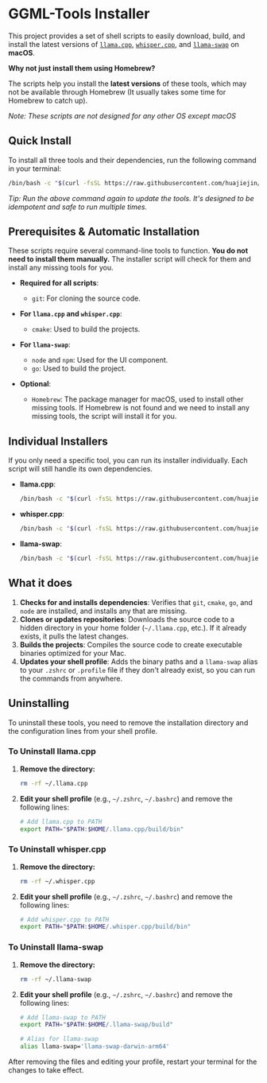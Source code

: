 # GGML-Tools Installer

This project provides a set of shell scripts to easily download, build, and install the latest versions of [`llama.cpp`](https://github.com/ggml-org/llama.cpp), [`whisper.cpp`](https://github.com/ggml-org/whisper.cpp), and [`llama-swap`](https://github.com/mostlygeek/llama-swap) on **macOS**.

**Why not just install them using Homebrew?**

The scripts help you install the **latest versions** of these tools, which may not be available through Homebrew (It usually takes some time for Homebrew to catch up).

*Note: These scripts are not designed for any other OS except macOS*

## Quick Install

To install all three tools and their dependencies, run the following command in your terminal:

```bash
/bin/bash -c "$(curl -fsSL https://raw.githubusercontent.com/huajiejin/ggml-tools-installer/main/install_all.sh)"
```

*Tip: Run the above command again to update the tools. It's designed to be idempotent and safe to run multiple times.*

## Prerequisites & Automatic Installation

These scripts require several command-line tools to function. **You do not need to install them manually.** The installer script will check for them and install any missing tools for you.

- **Required for all scripts**:
  - `git`: For cloning the source code.

- **For `llama.cpp` and `whisper.cpp`**:
  - `cmake`: Used to build the projects.

- **For `llama-swap`**:
  - `node` and `npm`: Used for the UI component.
  - `go`: Used to build the project.

- **Optional**:
  - `Homebrew`: The package manager for macOS, used to install other missing tools. If Homebrew is not found and we need to install any missing tools, the script will install it for you.

## Individual Installers

If you only need a specific tool, you can run its installer individually. Each script will still handle its own dependencies.

- **llama.cpp**:
    ```bash
    /bin/bash -c "$(curl -fsSL https://raw.githubusercontent.com/huajiejin/ggml-tools-installer/main/install_llama.cpp.sh)"
    ```
- **whisper.cpp**:
    ```bash
    /bin/bash -c "$(curl -fsSL https://raw.githubusercontent.com/huajiejin/ggml-tools-installer/main/install_whisper.cpp.sh)"
    ```
- **llama-swap**:
    ```bash
    /bin/bash -c "$(curl -fsSL https://raw.githubusercontent.com/huajiejin/ggml-tools-installer/main/install_llama_swap.sh)"
    ```

## What it does

1.  **Checks for and installs dependencies**: Verifies that `git`, `cmake`, `go`, and `node` are installed, and installs any that are missing.
2.  **Clones or updates repositories**: Downloads the source code to a hidden directory in your home folder (`~/.llama.cpp`, etc.). If it already exists, it pulls the latest changes.
3.  **Builds the projects**: Compiles the source code to create executable binaries optimized for your Mac.
4.  **Updates your shell profile**: Adds the binary paths and a `llama-swap` alias to your `.zshrc` or `.profile` file if they don't already exist, so you can run the commands from anywhere.


## Uninstalling

To uninstall these tools, you need to remove the installation directory and the configuration lines from your shell profile.

### To Uninstall llama.cpp

1.  **Remove the directory:**
    ```bash
    rm -rf ~/.llama.cpp
    ```

2.  **Edit your shell profile** (e.g., `~/.zshrc`, `~/.bashrc`) and remove the following lines:
    ```bash
    # Add llama.cpp to PATH
    export PATH="$PATH:$HOME/.llama.cpp/build/bin"
    ```

### To Uninstall whisper.cpp

1.  **Remove the directory:**
    ```bash
    rm -rf ~/.whisper.cpp
    ```

2.  **Edit your shell profile** (e.g., `~/.zshrc`, `~/.bashrc`) and remove the following lines:
    ```bash
    # Add whisper.cpp to PATH
    export PATH="$PATH:$HOME/.whisper.cpp/build/bin"
    ```

### To Uninstall llama-swap

1.  **Remove the directory:**
    ```bash
    rm -rf ~/.llama-swap
    ```

2.  **Edit your shell profile** (e.g., `~/.zshrc`, `~/.bashrc`) and remove the following lines:
    ```bash
    # Add llama-swap to PATH
    export PATH="$PATH:$HOME/.llama-swap/build"

    # Alias for llama-swap
    alias llama-swap='llama-swap-darwin-arm64'
    ```

After removing the files and editing your profile, restart your terminal for the changes to take effect.
